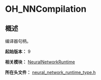 # OH_NNCompilation
<!--Kit: Neural Network Runtime Kit-->
<!--Subsystem: AI-->
<!--Owner: @GbuzhidaoR-->
<!--Designer: @GbuzhidaoR-->
<!--Tester: @GbuzhidaoR-->
<!--Adviser: @ge-yafang-->

## 概述

编译器句柄。

**起始版本：** 9

**相关模块：** [NeuralNetworkRuntime](capi-neuralnetworkruntime.md)

**所在头文件：** [neural_network_runtime_type.h](capi-neural-network-runtime-type-h.md)

